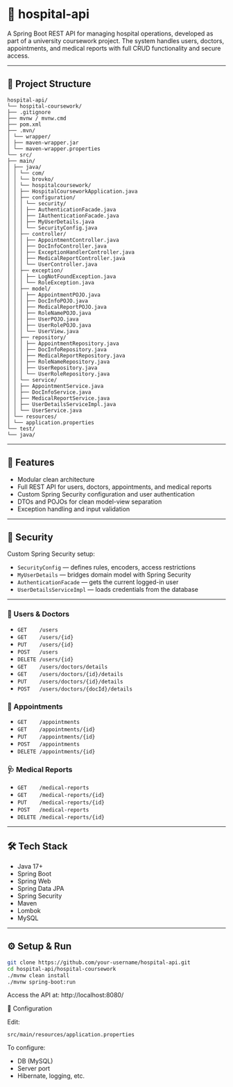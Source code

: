 # 🏥 hospital-api

A Spring Boot REST API for managing hospital operations, developed as part of a university coursework project. The system handles users, doctors, appointments, and medical reports with full CRUD functionality and secure access.

---

## 📂 Project Structure

```
hospital-api/
└── hospital-coursework/
├── .gitignore
├── mvnw / mvnw.cmd
├── pom.xml
├── .mvn/
│ └── wrapper/
│ ├── maven-wrapper.jar
│ └── maven-wrapper.properties
└── src/
├── main/
│ ├── java/
│ │ └── com/
│ │ └── brovko/
│ │ └── hospitalcoursework/
│ │ ├── HospitalCourseworkApplication.java
│ │ ├── configuration/
│ │ │ └── security/
│ │ │ ├── AuthenticationFacade.java
│ │ │ ├── IAuthenticationFacade.java
│ │ │ ├── MyUserDetails.java
│ │ │ └── SecurityConfig.java
│ │ ├── controller/
│ │ │ ├── AppointmentController.java
│ │ │ ├── DocInfoController.java
│ │ │ ├── ExceptionHandlerController.java
│ │ │ ├── MedicalReportController.java
│ │ │ └── UserController.java
│ │ ├── exception/
│ │ │ ├── LogNotFoundException.java
│ │ │ └── RoleException.java
│ │ ├── model/
│ │ │ ├── AppointmentPOJO.java
│ │ │ ├── DocInfoPOJO.java
│ │ │ ├── MedicalReportPOJO.java
│ │ │ ├── RoleNamePOJO.java
│ │ │ ├── UserPOJO.java
│ │ │ ├── UserRolePOJO.java
│ │ │ └── UserView.java
│ │ ├── repository/
│ │ │ ├── AppointmentRepository.java
│ │ │ ├── DocInfoRepository.java
│ │ │ ├── MedicalReportRepository.java
│ │ │ ├── RoleNameRepository.java
│ │ │ ├── UserRepository.java
│ │ │ └── UserRoleRepository.java
│ │ └── service/
│ │ ├── AppointmentService.java
│ │ ├── DocInfoService.java
│ │ ├── MedicalReportService.java
│ │ ├── UserDetailsServiceImpl.java
│ │ └── UserService.java
│ └── resources/
│ └── application.properties
└── test/
└── java/
```

---

## 🚀 Features

- Modular clean architecture
- Full REST API for users, doctors, appointments, and medical reports
- Custom Spring Security configuration and user authentication
- DTOs and POJOs for clean model-view separation
- Exception handling and input validation

---

## 🔐 Security

Custom Spring Security setup:
- `SecurityConfig` — defines rules, encoders, access restrictions
- `MyUserDetails` — bridges domain model with Spring Security
- `AuthenticationFacade` — gets the current logged-in user
- `UserDetailsServiceImpl` — loads credentials from the database

---

### 👤 Users & Doctors
- `GET    /users`
- `GET    /users/{id}`
- `PUT    /users/{id}`
- `POST   /users`
- `DELETE /users/{id}`
- `GET    /users/doctors/details`
- `GET    /users/doctors/{id}/details`
- `PUT    /users/doctors/{id}/details`
- `POST   /users/doctors/{docId}/details`

### 📅 Appointments
- `GET    /appointments`
- `GET    /appointments/{id}`
- `PUT    /appointments/{id}`
- `POST   /appointments`
- `DELETE /appointments/{id}`

### 🩺 Medical Reports
- `GET    /medical-reports`
- `GET    /medical-reports/{id}`
- `PUT    /medical-reports/{id}`
- `POST   /medical-reports`
- `DELETE /medical-reports/{id}`

---

## 🛠 Tech Stack

- Java 17+
- Spring Boot
- Spring Web
- Spring Data JPA
- Spring Security
- Maven
- Lombok
- MySQL

---

## ⚙️ Setup & Run

```bash
git clone https://github.com/your-username/hospital-api.git
cd hospital-api/hospital-coursework
./mvnw clean install
./mvnw spring-boot:run
```

Access the API at: http://localhost:8080/

🔧 Configuration

Edit:

`src/main/resources/application.properties`

To configure:
- DB (MySQL)
- Server port
- Hibernate, logging, etc.
